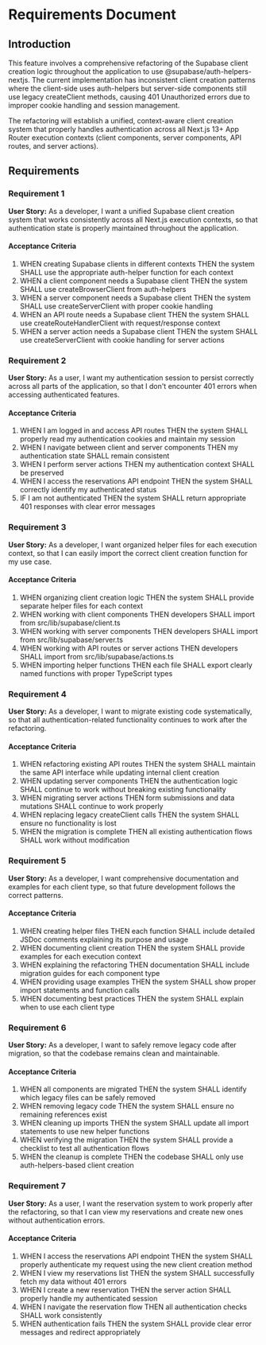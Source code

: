 # Requirements Document

## Introduction

This feature involves a comprehensive refactoring of the Supabase client creation logic throughout the application to use @supabase/auth-helpers-nextjs. The current implementation has inconsistent client creation patterns where the client-side uses auth-helpers but server-side components still use legacy createClient methods, causing 401 Unauthorized errors due to improper cookie handling and session management.

The refactoring will establish a unified, context-aware client creation system that properly handles authentication across all Next.js 13+ App Router execution contexts (client components, server components, API routes, and server actions).

## Requirements

### Requirement 1

**User Story:** As a developer, I want a unified Supabase client creation system that works consistently across all Next.js execution contexts, so that authentication state is properly maintained throughout the application.

#### Acceptance Criteria

1. WHEN creating Supabase clients in different contexts THEN the system SHALL use the appropriate auth-helper function for each context
2. WHEN a client component needs a Supabase client THEN the system SHALL use createBrowserClient from auth-helpers
3. WHEN a server component needs a Supabase client THEN the system SHALL use createServerClient with proper cookie handling
4. WHEN an API route needs a Supabase client THEN the system SHALL use createRouteHandlerClient with request/response context
5. WHEN a server action needs a Supabase client THEN the system SHALL use createServerClient with cookie handling for server actions

### Requirement 2

**User Story:** As a user, I want my authentication session to persist correctly across all parts of the application, so that I don't encounter 401 errors when accessing authenticated features.

#### Acceptance Criteria

1. WHEN I am logged in and access API routes THEN the system SHALL properly read my authentication cookies and maintain my session
2. WHEN I navigate between client and server components THEN my authentication state SHALL remain consistent
3. WHEN I perform server actions THEN my authentication context SHALL be preserved
4. WHEN I access the reservations API endpoint THEN the system SHALL correctly identify my authenticated status
5. IF I am not authenticated THEN the system SHALL return appropriate 401 responses with clear error messages

### Requirement 3

**User Story:** As a developer, I want organized helper files for each execution context, so that I can easily import the correct client creation function for my use case.

#### Acceptance Criteria

1. WHEN organizing client creation logic THEN the system SHALL provide separate helper files for each context
2. WHEN working with client components THEN developers SHALL import from src/lib/supabase/client.ts
3. WHEN working with server components THEN developers SHALL import from src/lib/supabase/server.ts
4. WHEN working with API routes or server actions THEN developers SHALL import from src/lib/supabase/actions.ts
5. WHEN importing helper functions THEN each file SHALL export clearly named functions with proper TypeScript types

### Requirement 4

**User Story:** As a developer, I want to migrate existing code systematically, so that all authentication-related functionality continues to work after the refactoring.

#### Acceptance Criteria

1. WHEN refactoring existing API routes THEN the system SHALL maintain the same API interface while updating internal client creation
2. WHEN updating server components THEN the authentication logic SHALL continue to work without breaking existing functionality
3. WHEN migrating server actions THEN form submissions and data mutations SHALL continue to work properly
4. WHEN replacing legacy createClient calls THEN the system SHALL ensure no functionality is lost
5. WHEN the migration is complete THEN all existing authentication flows SHALL work without modification

### Requirement 5

**User Story:** As a developer, I want comprehensive documentation and examples for each client type, so that future development follows the correct patterns.

#### Acceptance Criteria

1. WHEN creating helper files THEN each function SHALL include detailed JSDoc comments explaining its purpose and usage
2. WHEN documenting client creation THEN the system SHALL provide examples for each execution context
3. WHEN explaining the refactoring THEN documentation SHALL include migration guides for each component type
4. WHEN providing usage examples THEN the system SHALL show proper import statements and function calls
5. WHEN documenting best practices THEN the system SHALL explain when to use each client type

### Requirement 6

**User Story:** As a developer, I want to safely remove legacy code after migration, so that the codebase remains clean and maintainable.

#### Acceptance Criteria

1. WHEN all components are migrated THEN the system SHALL identify which legacy files can be safely removed
2. WHEN removing legacy code THEN the system SHALL ensure no remaining references exist
3. WHEN cleaning up imports THEN the system SHALL update all import statements to use new helper functions
4. WHEN verifying the migration THEN the system SHALL provide a checklist to test all authentication flows
5. WHEN the cleanup is complete THEN the codebase SHALL only use auth-helpers-based client creation

### Requirement 7

**User Story:** As a user, I want the reservation system to work properly after the refactoring, so that I can view my reservations and create new ones without authentication errors.

#### Acceptance Criteria

1. WHEN I access the reservations API endpoint THEN the system SHALL properly authenticate my request using the new client creation method
2. WHEN I view my reservations list THEN the system SHALL successfully fetch my data without 401 errors
3. WHEN I create a new reservation THEN the server action SHALL properly handle my authenticated session
4. WHEN I navigate the reservation flow THEN all authentication checks SHALL work consistently
5. WHEN authentication fails THEN the system SHALL provide clear error messages and redirect appropriately